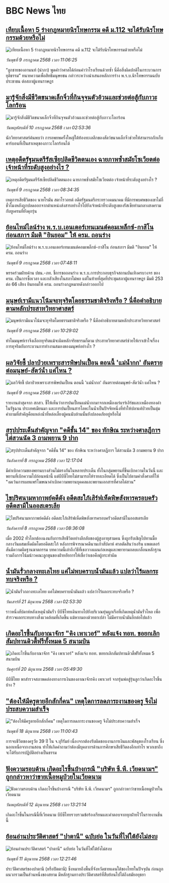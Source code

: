 # BBC News ไทย## [เทียบเนื้อหา 5 ร่างกฎหมายนิรโทษกรรม คดี ม.112 จะได้รับนิรโทษกรรมด้วยหรือไม่](https://www.bbc.com/thai/articles/cddzygrzgg7o?at_campaign=githubrss)![เทียบเนื้อหา 5 ร่างกฎหมายนิรโทษกรรม คดี ม.112 จะได้รับนิรโทษกรรมด้วยหรือไม่](https://ichef.bbci.co.uk/ace/ws/240/cpsprodpb/8611/live/d82755b0-5b16-11f0-a40e-a1af2950b220.jpg)_วันพุธที่ 9 กรกฎาคม 2568 เวลา 11:06:25_“ลูกชายของอานนท์ (นำภา) พูดคำว่าศาลได้ก่อนคำว่าโรงเรียนด้วยซ้ำ นี่คือสิ่งผิดปกติในกระบวนการยุติธรรม” ทนายความเพื่อสิทธิมนุษยชน กล่าวระหว่างนำเสนอหลักการร่าง พ.ร.บ.นิรโทษกรรมฉบับประชาชน ต่อสภาผู้แทนราษฎร## [มารู้จักสิ่งมีชีวิตขนาดเล็กจิ๋วที่กินจุจนตัวอ้วนและช่วยต่อสู้กับภาวะโลกร้อน](https://www.bbc.com/thai/articles/cdr36725ygeo?at_campaign=githubrss)![มารู้จักสิ่งมีชีวิตขนาดเล็กจิ๋วที่กินจุจนตัวอ้วนและช่วยต่อสู้กับภาวะโลกร้อน](https://ichef.bbci.co.uk/ace/ws/240/cpsprodpb/fa52/live/c67072f0-58f7-11f0-960d-e9f1088a89fe.jpg)_วันพฤหัสบดีที่ 10 กรกฎาคม 2568 เวลา 02:53:36_นักวิทยาศาสตร์ค้นพบว่า การอพยพครั้งใหญ่ใต้ท้องทะเลลึกของสัตว์ขนาดเล็กจิ๋วช่วยให้สามารถกักเก็บคาร์บอนที่เป็นสาเหตุของภาวะโลกร้อนได้## [เหตุอดีตรัฐมนตรีรัสเซียปลิดชีวิตตนเอง ฉายภาพซ้ำสมัยโซเวียตต่อ เจ้าหน้าที่ระดับสูงอย่างไร ?](https://www.bbc.com/thai/articles/czdvql3p7mvo?at_campaign=githubrss)![เหตุอดีตรัฐมนตรีรัสเซียปลิดชีวิตตนเอง ฉายภาพซ้ำสมัยโซเวียตต่อ เจ้าหน้าที่ระดับสูงอย่างไร ?](https://ichef.bbci.co.uk/ace/ws/240/cpsprodpb/c541/live/bf69b9c0-5c0e-11f0-9d64-1b7197dd7c07.jpg)_วันพุธที่ 9 กรกฎาคม 2568 เวลา 08:34:35_เหตุการเสียชีวิตของ นายโรมัน สตาโรวอยต์ อดีตรัฐมนตรีกระทรวงคมนาคม ที่มีการพบศพของเขาไม่กี่ชั่วโมงหลังถูกปลดออกจากตำแหน่งส่งสารอย่างไรไปยังเจ้าหน้าที่ระดับสูงของรัสเซียท่ามกลางสงครามกับยูเครนที่ยังคุกรุ่น## [ย้อนไทม์ไลน์ร่าง พ.ร.บ.เอนเตอร์เทนเมนต์คอมเพล็กซ์-กาสิโน ก่อนสภาฯ มีมติ "ยินยอม" ให้ ครม. ถอนร่าง](https://www.bbc.com/thai/articles/cm2l4x844d8o?at_campaign=githubrss)![ย้อนไทม์ไลน์ร่าง พ.ร.บ.เอนเตอร์เทนเมนต์คอมเพล็กซ์-กาสิโน ก่อนสภาฯ มีมติ "ยินยอม" ให้ ครม. ถอนร่าง](https://ichef.bbci.co.uk/ace/ws/240/cpsprodpb/915d/live/328b74f0-5c98-11f0-b5c5-012c5796682d.jpg)_วันพุธที่ 9 กรกฎาคม 2568 เวลา 07:48:11_พรรคร่วมฝ่ายค้าน ปชน.-ภท. ชี้การขอถอนร่าง พ.ร.บ.การประกอบธุรกิจสถานบันเทิงครบวงจร ของ ครม. เป็นการซื้อเวลา และกลัวเสียงในสภาไม่พอ แต่ในท้ายที่สุดที่ประชุมสภาผู้แทนราษฎร มีมติ 253 ต่อ 66 เสียง ยินยอมให้ ครม. ถอนร่างกฎหมายดังกล่าวออกไป## [มนุษย์เรามีแนวโน้มจะทุจริตโดยธรรมชาติจริงหรือ ? นี่คือคำอธิบายตามหลักประสาทวิทยาศาสตร์ ](https://www.bbc.com/thai/articles/c873l8dldx3o?at_campaign=githubrss)![มนุษย์เรามีแนวโน้มจะทุจริตโดยธรรมชาติจริงหรือ ? นี่คือคำอธิบายตามหลักประสาทวิทยาศาสตร์ ](https://ichef.bbci.co.uk/ace/ws/240/cpsprodpb/b356/live/61dedcd0-5660-11f0-b1cd-8721735d6041.jpg)_วันพุธที่ 9 กรกฎาคม 2568 เวลา 10:29:02_ทำไมมนุษย์เราจึงเลือกทุจริตแม้จะผิดหลักจริยธรรมก็ตาม ประสาทวิทยาศาสตร์ช่วยให้เราเข้าใจเรื่องการทุจริตกับกระบวนการทำงานสมองของมนุษย์อย่างไร ?## [ผลวิจัยชี้ ปลาป่วยเพราะสารพิษปนเปื้อน ตอนนี้ 'แม่น้ำกก' อันตรายต่อมนุษย์-สัตว์น้ำ แค่ไหน ?](https://www.bbc.com/thai/articles/c39z41j77rdo?at_campaign=githubrss)![ผลวิจัยชี้ ปลาป่วยเพราะสารพิษปนเปื้อน ตอนนี้ 'แม่น้ำกก' อันตรายต่อมนุษย์-สัตว์น้ำ แค่ไหน ?](https://ichef.bbci.co.uk/ace/ws/240/cpsprodpb/2c6f/live/5aa5e310-5c77-11f0-960d-e9f1088a89fe.jpg)_วันพุธที่ 9 กรกฎาคม 2568 เวลา 07:28:02_รายงานล่าสุดจาก สกสว. ชี้ให้เห็นว่าการปนเปื้อนแม่น้ำกกมาจากเหมืองแร่แรร์เอิร์ธและเหมืองทองคำในรัฐฉาน ประเทศเมียนมา และการปนเปื้อนสารโลหะในน้ำเป็นปัจจัยหนึ่งที่ทำให้ปลาแค้ป่วยเป็นตุ่ม คำถามที่สำคัญคือแหล่งน้ำที่หล่อเลี้ยงผู้คนนับล้านนั้นยังปลอดภัยอยู่หรือไม่## [สรุปประเด็นสำคัญจาก "คดีชั้น 14" ของ ทักษิณ ระหว่างศาลฎีกาฯ ไต่สวนนัด 3 ถามพยาน 9 ปาก](https://www.bbc.com/thai/articles/c89e8lkjk23o?at_campaign=githubrss)![สรุปประเด็นสำคัญจาก "คดีชั้น 14" ของ ทักษิณ ระหว่างศาลฎีกาฯ ไต่สวนนัด 3 ถามพยาน 9 ปาก](https://ichef.bbci.co.uk/ace/ws/240/cpsprodpb/8838/live/94f133b0-5af8-11f0-a4bd-6706c2c8b2da.jpg)_วันอังคารที่ 8 กรกฎาคม 2568 เวลา 12:17:04_มีคำเบิกความของพยานบางส่วนไม่ตรงกันในหลายประเด็น ทั้งในกลุ่มพยานที่ขึ้นเบิกความในวันนี้ และพยานที่เบิกความไปก่อนหน้านี้ แต่บีบีซีไทยไม่สามารถให้รายละเอียดได้ ซึ่งเป็นไปตามคำสั่งศาลที่ให้ "งดเว้นการเผยแพร่โฆษณาคำเบิกความพยานบุคคลและพยานเอกสารที่ศาลไต่สวน"## [ไขปริศนามหากาพย์คดีดัง อดีตสะใภ้เสิร์ฟเห็ดพิษสังหารครอบครัวอดีตสามีในออสเตรเลีย](https://www.bbc.com/thai/articles/c5y0j2y5zzpo?at_campaign=githubrss)![ไขปริศนามหากาพย์คดีดัง อดีตสะใภ้เสิร์ฟเห็ดพิษสังหารครอบครัวอดีตสามีในออสเตรเลีย](https://ichef.bbci.co.uk/ace/ws/240/cpsprodpb/3653/live/14a3f300-561b-11f0-b76b-c75fb51bbdd8.jpg)_วันอังคารที่ 8 กรกฎาคม 2568 เวลา 08:36:08_เมื่อ 2002 ทั่วโลกต้องฉงนกับการเสียชีวิตอย่างลึกลับของผู้สูงอายุสามคน ซึ่งถูกรับเชิญไปทานมื้อกลางวันผสมเห็ดผิดโดยอดีตสะใภ้ หลังการพิจารณาคดีนานเก้าสัปดาห์ ศาลตัดสินว่าเอริน แพตเตอร์สันมีความผิดฐานฆาตกรรม บทความนี้เล่าถึงวิธีที่เธอวางแผนก่อเหตุและพยายามกลบเกลื่อนหลักฐาน รวมถึงการโน้มน้าวคณะลูกขุนของฝ่ายอัยการให้เชื่อว่าเธอคือผู้กระทำผิด## [น้ำมันรั่วกลางทะเลไทย แค่ไม่พบคราบน้ำมันแล้ว แปลว่าไร้ผลกระทบจริงหรือ ?](https://www.bbc.com/thai/articles/cgq782v15k8o?at_campaign=githubrss)![น้ำมันรั่วกลางทะเลไทย แค่ไม่พบคราบน้ำมันแล้ว แปลว่าไร้ผลกระทบจริงหรือ ?](https://ichef.bbci.co.uk/ace/ws/240/cpsprodpb/574d/live/f090a920-4c12-11f0-86d5-3b52b53af158.jpg)_วันเสาร์ที่ 21 มิถุนายน 2568 เวลา 02:53:30_ราวหนึ่งสัปดาห์หลังเหตุน้ำมันรั่ว บีบีซีไทยเดินทางไปยังบริเวณทุ่นผูกเรือที่เกิดเหตุน้ำมันรั่วไหล เพื่อสำรวจผลกระทบทางสิ่งแวดล้อมที่เกิดขึ้น แม้หากมองด้วยตาเปล่า ไม่มีคราบน้ำมันอีกต่อไปแล้ว## [เกิดอะไรขึ้นกับอาณาจักร "คิง เพาเวอร์" หลังแจ้ง ทอท. ขอยกเลิกสัมปทานดิวตี้ฟรีทั้งหมด 5 สนามบิน](https://www.bbc.com/thai/articles/crk6d8l5py5o?at_campaign=githubrss)![เกิดอะไรขึ้นกับอาณาจักร "คิง เพาเวอร์" หลังแจ้ง ทอท. ขอยกเลิกสัมปทานดิวตี้ฟรีทั้งหมด 5 สนามบิน](https://ichef.bbci.co.uk/ace/ws/240/cpsprodpb/f74c/live/5e5dbcc0-4d96-11f0-9aef-bb27ccc1a3f8.jpg)_วันศุกร์ที่ 20 มิถุนายน 2568 เวลา 05:49:30_บีบีซีไทย พาสำรวจสภาพคล่องทางการเงินของอาณาจักรคิง เพาเวอร์ จากรุ่นพ่อสู่รุ่นลูกว่าเกิดอะไรขึ้นบ้าง ?## ["ต้องให้มีครูตายอีกสักกี่คน" เหตุใดการลดภาระงานของครู จึงไม่ประสบความสำเร็จ](https://www.bbc.com/thai/articles/c07dnn5lemyo?at_campaign=githubrss)!["ต้องให้มีครูตายอีกสักกี่คน" เหตุใดการลดภาระงานของครู จึงไม่ประสบความสำเร็จ](https://ichef.bbci.co.uk/ace/ws/240/cpsprodpb/ce69/live/2f0f99c0-4c33-11f0-86d5-3b52b53af158.jpg)_วันพุธที่ 18 มิถุนายน 2568 เวลา 11:00:43_การจบชีวิตของครูวัย 39 ปี ใน จ.บุรีรัมย์ เนื่องจากต้องรับผิดชอบงานการเงินและพัสดุของโรงเรียน ซึ่งนอกเหนือจากงานสอน ทำให้เกิดคำถามว่าต้องมีบุคลากรด้านการศึกษาเสียชีวิตลงอีกเท่าไร พวกเขาถึงจะได้รับการปฏิบัติอย่างเป็นธรรม## [ฟังความรอบด้าน เกิดอะไรขึ้นบ้างกรณี "บริษัท ซี.พี. เวียดนามฯ" ถูกกล่าวหาว่าขายเนื้อหมูป่วยในเวียดนาม](https://www.bbc.com/thai/articles/cewdejr22w0o?at_campaign=githubrss)![ฟังความรอบด้าน เกิดอะไรขึ้นบ้างกรณี "บริษัท ซี.พี. เวียดนามฯ" ถูกกล่าวหาว่าขายเนื้อหมูป่วยในเวียดนาม](https://ichef.bbci.co.uk/ace/ws/240/cpsprodpb/41d2/live/03bfbfa0-4771-11f0-84b6-6bf0f66205f1.jpg)_วันพฤหัสบดีที่ 12 มิถุนายน 2568 เวลา 13:21:14_เกิดอะไรขึ้นในกรณีนี้ที่เวียดนาม บีบีซีไทยรวบรวมข้อร้องเรียนและคำตอบจากทุกฝ่ายไว้ในรายงานชิ้นนี้## [ย้อนอ่านประวัติศาสตร์ "ปาตานี" ฉบับย่อ ในวันที่ไฟใต้ยังไม่สงบ](https://www.bbc.com/thai/articles/c1e65xx6lzqo?at_campaign=githubrss)![ย้อนอ่านประวัติศาสตร์ "ปาตานี" ฉบับย่อ ในวันที่ไฟใต้ยังไม่สงบ](https://ichef.bbci.co.uk/ace/ws/240/cpsprodpb/358a/live/060b31f0-468f-11f0-bbaa-4bc03e0665b7.jpg)_วันพุธที่ 11 มิถุนายน 2568 เวลา 12:21:46_ประวัติศาสตร์ของปาตานี (หรือปัตตานี) ซึ่งหมายถึงพื้นที่จังหวัดชายแดนใต้ของไทยในปัจจุบัน ก่อนถูกผนวกรวมเป็นส่วนหนึ่งของสยาม มีหลักฐานทางประวัติศาสตร์ที่สืบย้อนไปได้ถึงสมัยอยุธยา